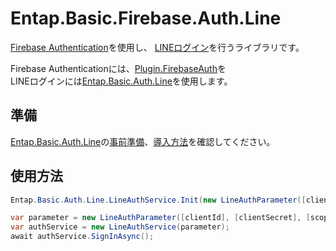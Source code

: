 ﻿# Entap.Basic.Firebase.Auth.Line 
[Firebase Authentication](https://firebase.google.com/docs/auth?hl=ja)を使用し、
[LINEログイン](https://developers.line.biz/ja/reference/line-login/)を行うライブラリです。

Firebase Authenticationには、[Plugin.FirebaseAuth](https://github.com/f-miyu/Plugin.FirebaseAuth)を  
LINEログインには[Entap.Basic.Auth.Line](https://github.com/entap/Entap.Basic/tree/main/Source/Entap.Basic.Auth.Line/Entap.Basic.Auth.Line.NuGet)を使用します。


## 準備
[Entap.Basic.Auth.Line](https://github.com/entap/Entap.Basic/tree/main/Source/Entap.Basic.Auth.Line/Entap.Basic.Auth.Line.NuGet)の[事前準備](https://github.com/entap/Entap.Basic/tree/main/Source/Entap.Basic.Auth.Line/Entap.Basic.Auth.Line.NuGet#%E4%BA%8B%E5%89%8D%E6%BA%96%E5%82%99)、[導入方法](https://github.com/entap/Entap.Basic/tree/main/Source/Entap.Basic.Auth.Line/Entap.Basic.Auth.Line.NuGet#%E5%B0%8E%E5%85%A5%E6%96%B9%E6%B3%95)を確認してください。


## 使用方法
```csharp
Entap.Basic.Auth.Line.LineAuthService.Init(new LineAuthParameter([clientId], [clientSecret], [scope], [redirectUri]);

var parameter = new LineAuthParameter([clientId], [clientSecret], [scope], [redirectUri]);
var authService = new LineAuthService(parameter);
await authService.SignInAsync();
```